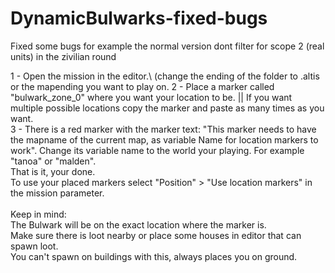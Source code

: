 # DynamicBulwarks-fixed-bugs
Fixed some bugs for example the normal version dont filter for scope 2 (real units) in the zivilian round

1 - Open the mission in the editor.\ (change the ending of the folder to .altis or the mapending you want to play on.
2 - Place a marker called "bulwark_zone_0" where you want your location to be. || If you want multiple possible locations copy the marker and paste as many times as you want.\
3 - There is a red marker with the marker text: "This marker needs to have the mapname of the current map, as variable Name for location markers to work". Change its variable name to the world your playing. For example "tanoa" or "malden". \
That is it, your done.
\
To use your placed markers select "Position" > "Use location markers" in the mission parameter.\
\
Keep in mind:\
The Bulwark will be on the exact location where the marker is.\
Make sure there is loot nearby or place some houses in editor that can spawn loot.\
You can't spawn on buildings with this, always places you on ground.
